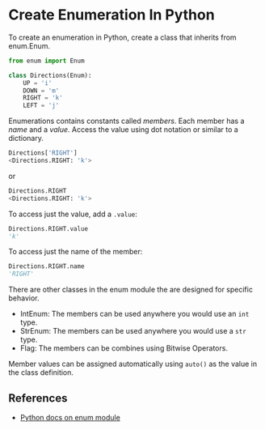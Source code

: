 # Create Enumeration In Python

To create an enumeration in Python, create a class that inherits from enum.Enum.

```python
from enum import Enum

class Directions(Enum):
    UP = 'i'
    DOWN = 'm'
    RIGHT = 'k'
    LEFT = 'j'

```

Enumerations contains constants called _members_.
Each member has a _name_ and a _value_.
Access the value using dot notation or similar to a dictionary.

```python
Directions['RIGHT']
<Directions.RIGHT: 'k'>
```

or

```python
Directions.RIGHT
<Directions.RIGHT: 'k'>
```

To access just the value, add a `.value`:

```python
Directions.RIGHT.value
'k'
```

To access just the name of the member:

```python
Directions.RIGHT.name
'RIGHT'
```

There are other classes in the enum module the are designed for specific behavior.

+ IntEnum: The members can be used anywhere you would use an `int` type.
+ StrEnum: The members can be used anywhere you would use a `str` type.
+ Flag: The members can be combines using Bitwise Operators.

Member values can be assigned automatically using `auto()` as the value in the class definition.

## References

+ [Python docs on enum module](https://docs.python.org/3/library/enum.html)
